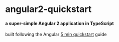 # angular2-quickstart
#### a super-simple Angular 2 application in TypeScript

built following the Angular [5 min quickstart](https://angular.io/docs/ts/latest/quickstart.html) guide